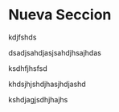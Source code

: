 # Nueva Seccion

kdjfshds

dsadjsahdjasjsahdjhsajhdas

ksdhfjhsfsd

khdsjhjshdjhasjhdjashd

kshdjagjsdhjhajhs

